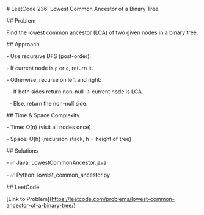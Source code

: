 \# LeetCode 236: Lowest Common Ancestor of a Binary Tree



\## Problem

Find the lowest common ancestor (LCA) of two given nodes in a binary tree.



\## Approach

\- Use recursive DFS (post-order).

\- If current node is `p` or `q`, return it.

\- Otherwise, recurse on left and right:

&nbsp; - If both sides return non-null → current node is LCA.

&nbsp; - Else, return the non-null side.



\## Time \& Space Complexity

\- Time: O(n) (visit all nodes once)

\- Space: O(h) (recursion stack, h = height of tree)



\## Solutions

\- ✅ Java: LowestCommonAncestor.java

\- ✅ Python: lowest\_common\_ancestor.py



\## LeetCode

\[Link to Problem](https://leetcode.com/problems/lowest-common-ancestor-of-a-binary-tree/)



